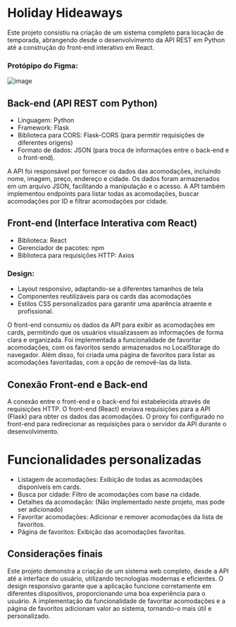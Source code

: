 
# Holiday Hideaways

Este projeto consistiu na criação de um sistema completo para locação de temporada, abrangendo desde o desenvolvimento da API REST em Python até a construção do front-end interativo em React.

### Protópipo do Figma:

![image](https://github.com/user-attachments/assets/5d26fb6c-3939-4b81-9df3-e5d1ea445e56)


## Back-end (API REST com Python)

- Linguagem: Python
- Framework: Flask
- Biblioteca para CORS: Flask-CORS (para permitir requisições de diferentes origens)
- Formato de dados: JSON (para troca de informações entre o back-end e o front-end).

A API foi responsável por fornecer os dados das acomodações, incluindo nome, imagem, preço, endereço e cidade. Os dados foram armazenados em um arquivo JSON, facilitando a manipulação e o acesso. A API também implementou endpoints para listar todas as acomodações, buscar acomodações por ID e filtrar acomodações por cidade.

## Front-end (Interface Interativa com React)
- Biblioteca: React
- Gerenciador de pacotes: npm
- Biblioteca para requisições HTTP: Axios
### Design:
- Layout responsivo, adaptando-se a diferentes tamanhos de tela
- Componentes reutilizáveis para os cards das acomodações
- Estilos CSS personalizados para garantir uma aparência atraente e profissional.

O front-end consumiu os dados da API para exibir as acomodações em cards, permitindo que os usuários visualizassem as informações de forma clara e organizada. Foi implementada a funcionalidade de favoritar acomodações, com os favoritos sendo armazenados no LocalStorage do navegador. Além disso, foi criada uma página de favoritos para listar as acomodações favoritadas, com a opção de removê-las da lista.

## Conexão Front-end e Back-end

A conexão entre o front-end e o back-end foi estabelecida através de requisições HTTP. O front-end (React) enviava requisições para a API (Flask) para obter os dados das acomodações. O proxy foi configurado no front-end para redirecionar as requisições para o servidor da API durante o desenvolvimento.

# Funcionalidades personalizadas
- Listagem de acomodações: Exibição de todas as acomodações disponíveis em cards.
- Busca por cidade: Filtro de acomodações com base na cidade.
- Detalhes da acomodação: (Não implementado neste projeto, mas pode ser adicionado)
- Favoritar acomodações: Adicionar e remover acomodações da lista de favoritos.
- Página de favoritos: Exibição das acomodações favoritas.

## Considerações finais
Este projeto demonstra a criação de um sistema web completo, desde a API até a interface do usuário, utilizando tecnologias modernas e eficientes. O design responsivo garante que a aplicação funcione corretamente em diferentes dispositivos, proporcionando uma boa experiência para o usuário. A implementação da funcionalidade de favoritar acomodações e a página de favoritos adicionam valor ao sistema, tornando-o mais útil e personalizado.
